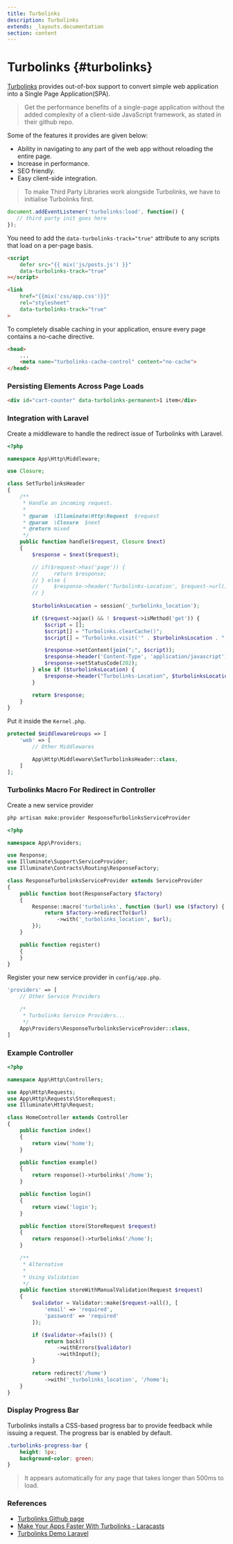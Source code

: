 ```yaml
---
title: Turbolinks
description: Turbolinks
extends: _layouts.documentation
section: content
---
```


# Turbolinks {#turbolinks}

[Turbolinks](https://github.com/turbolinks/turbolinks) provides out-of-box support to convert simple web application into a Single Page Application(SPA).

> Get the performance benefits of a single-page application without the added complexity of a client-side JavaScript framework, as stated in their github repo.

Some of the features it provides are given below:

- Ability in navigating to any part of the web app without reloading the entire page.
- Increase in performance.
- SEO friendly.
- Easy client-side integration.

> To make Third Party Libraries work alongside Turbolinks, we have to initialise Turbolinks first.


```js
document.addEventListener('turbolinks:load', function() {
   // third party init goes here
});
```

You need to add the ```data-turbolinks-track="true"``` attribute to any scripts that load on a per-page basis.

```html
<script 
	defer src="{{ mix('js/posts.js') }}" 
	data-turbolinks-track="true"
></script>

<link 
	href="{{mix('css/app.css')}}" 
	rel="stylesheet" 
	data-turbolinks-track="true"
>
```

To completely disable caching in your application, ensure every page contains a no-cache directive.

```html
<head>
	...
	<meta name="turbolinks-cache-control" content="no-cache">
</head>
```

### Persisting Elements Across Page Loads

```html
<div id="cart-counter" data-turbolinks-permanent>1 item</div>
```

### Integration with Laravel

Create a middleware to handle the redirect issue of Turbolinks with Laravel.

```php
<?php

namespace App\Http\Middleware;

use Closure;

class SetTurbolinksHeader
{
    /**
     * Handle an incoming request.
     *
     * @param  \Illuminate\Http\Request  $request
     * @param  \Closure  $next
     * @return mixed
     */
    public function handle($request, Closure $next)
    {
        $response = $next($request);

        // if($request->has('page')) {
        //     return $response;
        // } else {
        //     $response->header('Turbolinks-Location', $request->url());
        // }
        
        $turbolinksLocation = session('_turbolinks_location');

        if ($request->ajax() && ! $request->isMethod('get')) {
            $script = [];
            $script[] = "Turbolinks.clearCache()";
            $script[] = "Turbolinks.visit('" . $turbolinksLocation . "')";

            $response->setContent(join(";", $script));
            $response->header('Content-Type', 'application/javascript');
            $response->setStatusCode(202);
        } else if ($turbolinksLocation) {
            $response->header("Turbolinks-Location", $turbolinksLocation);
        }

        return $response;
    }
}
```

Put it inside the ```Kernel.php```.

```php
protected $middlewareGroups => [
	'web' => [
	    // Other Middlewares

	    App\Http\Middleware\SetTurbolinksHeader::class,
	]
];	
```

### Turbolinks Macro For Redirect in Controller

Create a new service provider

```php
php artisan make:provider ResponseTurbolinksServiceProvider
```

```php
<?php

namespace App\Providers;

use Response;
use Illuminate\Support\ServiceProvider;
use Illuminate\Contracts\Routing\ResponseFactory;

class ResponseTurbolinksServiceProvider extends ServiceProvider
{
    public function boot(ResponseFactory $factory)
    {
        Response::macro('turbolinks', function ($url) use ($factory) {
            return $factory->redirectTo($url)
                ->with('_turbolinks_location', $url);
        });
    }

    public function register()
    {
    }
}
```

Register your new service provider in ```config/app.php```.

```php
'providers' => [
    // Other Service Providers

    /*
     * Turbolinks Service Providers...
     */
    App\Providers\ResponseTurbolinksServiceProvider::class,
]	
```

### Example Controller

```php
<?php

namespace App\Http\Controllers;

use App\Http\Requests;
use App\Http\Requests\StoreRequest;
use Illuminate\Http\Request;

class HomeController extends Controller
{
    public function index()
    {
        return view('home');
    }

    public function example()
    {
        return response()->turbolinks('/home');
    }

    public function login()
    {
        return view('login');
    }

    public function store(StoreRequest $request)
    {
        return response()->turbolinks('/home');
    }

    /**
     * Alternative
     *
     * Using Validation
     */
    public function storeWithManualValidation(Request $request)
    {
        $validator = Validator::make($request->all(), [
            'email' => 'required',
            'password' => 'required'
        ]);

        if ($validator->fails()) {
            return back()
                ->withErrors($validator)
                ->withInput();
        }

        return redirect('/home')
            ->with('_turbolinks_location', '/home');
    }
}
```

### Display Progress Bar

Turbolinks installs a CSS-based progress bar to provide feedback while issuing a request.
The progress bar is enabled by default.

```css
.turbolinks-progress-bar {
	height: 5px;
	background-color: green;
}
```

> It appears automatically for any page that takes longer than 500ms to load.

### References

- [Turbolinks Github page](https://github.com/turbolinks/turbolinks)
- [Make Your Apps Faster With Turbolinks - Laracasts](https://laracasts.com/series/javascript-techniques-for-server-side-developers/episodes/3)
- [Turbolinks Demo Laravel](https://github.com/rodrigore/turbolinks-demo-laravel)